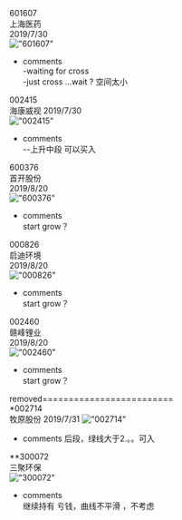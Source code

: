 601607  
上海医药  
2019/7/30  
!["601607"](http://www.alphadiscover.com/marketstate/cn_CSI300_stock/img/601607.SS.png)  
- comments  
      -waiting for cross  
      -just cross ...wait ?
       空间太小
      
002415  
海康威视
2019/7/30  
!["002415"](http://www.alphadiscover.com/marketstate/cn_CSI300_stock/img/002415.SZ.png)  
- comments  
     --上升中段 可以买入
     
     
600376    
首开股份    
2019/8/20  
!["600376"](http://www.alphadiscover.com/marketstate/cn_CSI300_stock/img/600376.SS.png)  
- comments  
       start grow？

000826    
启迪环境    
2019/8/20  
!["000826"](http://www.alphadiscover.com/marketstate/cn_CSI300_stock/img/000826.SZ.png)  
- comments  
       start grow？
       
002460    
赣峰锂业    
2019/8/20  
!["002460"](http://www.alphadiscover.com/marketstate/cn_CSI300_stock/img/002460.SZ.png)  
- comments  
       start grow？      
       
       

removed=========================  
*002714  
牧原股份
2019/7/31
!["002714"](http://www.alphadiscover.com/marketstate/cn_CSI300_stock/img/002714.SZ.png)
- comments
      后段，绿线大于2.。。可入
      


**300072  
三聚环保  
!["300072"](http://www.alphadiscover.com/marketstate/cn_CSI300_stock/img/300072.SZ.png)
- comments  
     继续持有
     亏钱，曲线不平滑 ，不考虑    

